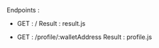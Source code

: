 Endpoints :

- GET : /
        Result : result.js

- GET : /profile/:walletAddress
        Result : profile.js
        